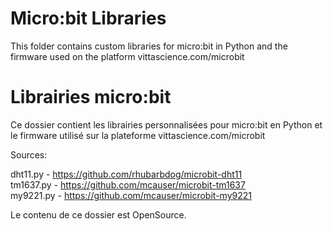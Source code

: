 # Micro:bit Libraries
This folder contains custom libraries for micro:bit in Python and the firmware used on the platform vittascience.com/microbit

# Librairies micro:bit
Ce dossier contient les librairies personnalisées pour micro:bit en Python et le firmware utilisé sur la plateforme vittascience.com/microbit

Sources:

dht11.py - https://github.com/rhubarbdog/microbit-dht11   
tm1637.py - https://github.com/mcauser/microbit-tm1637   
my9221.py - https://github.com/mcauser/microbit-my9221   

Le contenu de ce dossier est OpenSource.
